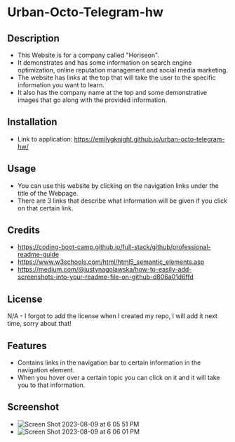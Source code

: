 # Urban-Octo-Telegram-hw

## Description

- This Website is for a company called "Horiseon". 
- It demonstrates and has some information on search engine optimization, online reputation management and social media marketing. 
- The website has links at the top that will take the user to the specific information you want to learn. 
- It also has the company name at the top and some demonstrative images that go along with the provided information.

## Installation

- Link to application: https://emilygknight.github.io/urban-octo-telegram-hw/

## Usage

- You can use this website by clicking on the navigation links under the title of the Webpage.
- There are 3 links that describe what information will be given if you click on that certain link.

## Credits

- https://coding-boot-camp.github.io/full-stack/github/professional-readme-guide
- https://www.w3schools.com/html/html5_semantic_elements.asp
- https://medium.com/@justynagolawska/how-to-easily-add-screenshots-into-your-readme-file-on-github-d806a01d6ffd

## License

N/A - I forgot to add the license when I created my repo, I will add it next time, sorry about that!

## Features

- Contains links in the navigation bar to certain information in the navigation element.
- When you hover over a certain topic you can click on it and it will take you to that information.

## Screenshot
- ![Screen Shot 2023-08-09 at 6 05 51 PM](https://github.com/emilygknight/urban-octo-telegram-hw/assets/138501781/0ba2bdd4-387e-404d-a107-5093819f1a06)
- ![Screen Shot 2023-08-09 at 6 06 01 PM](https://github.com/emilygknight/urban-octo-telegram-hw/assets/138501781/eaf68585-9310-4fed-ac0c-7d67c73a2065)


